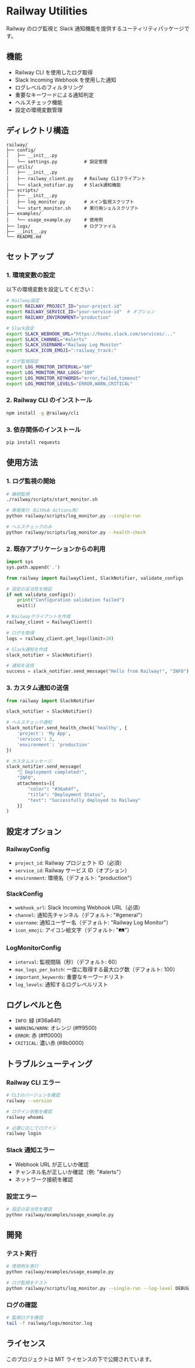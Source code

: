 # Railway Utilities

Railway のログ監視と Slack 通知機能を提供するユーティリティパッケージです。

## 機能

- Railway CLI を使用したログ取得
- Slack Incoming Webhook を使用した通知
- ログレベルのフィルタリング
- 重要なキーワードによる通知判定
- ヘルスチェック機能
- 設定の環境変数管理

## ディレクトリ構造

```
railway/
├── config/
│   ├── __init__.py
│   └── settings.py          # 設定管理
├── utils/
│   ├── __init__.py
│   ├── railway_client.py    # Railway CLIクライアント
│   └── slack_notifier.py    # Slack通知機能
├── scripts/
│   ├── __init__.py
│   ├── log_monitor.py       # メイン監視スクリプト
│   └── start_monitor.sh     # 実行用シェルスクリプト
├── examples/
│   └── usage_example.py     # 使用例
├── logs/                    # ログファイル
├── __init__.py
└── README.md
```

## セットアップ

### 1. 環境変数の設定

以下の環境変数を設定してください：

```bash
# Railway設定
export RAILWAY_PROJECT_ID="your-project-id"
export RAILWAY_SERVICE_ID="your-service-id"  # オプション
export RAILWAY_ENVIRONMENT="production"

# Slack設定
export SLACK_WEBHOOK_URL="https://hooks.slack.com/services/..."
export SLACK_CHANNEL="#alerts"
export SLACK_USERNAME="Railway Log Monitor"
export SLACK_ICON_EMOJI=":railway_track:"

# ログ監視設定
export LOG_MONITOR_INTERVAL="60"
export LOG_MONITOR_MAX_LOGS="100"
export LOG_MONITOR_KEYWORDS="error,failed,timeout"
export LOG_MONITOR_LEVELS="ERROR,WARN,CRITICAL"
```

### 2. Railway CLI のインストール

```bash
npm install -g @railway/cli
```

### 3. 依存関係のインストール

```bash
pip install requests
```

## 使用方法

### 1. ログ監視の開始

```bash
# 継続監視
./railway/scripts/start_monitor.sh

# 単発実行（GitHub Actions用）
python railway/scripts/log_monitor.py --single-run

# ヘルスチェックのみ
python railway/scripts/log_monitor.py --health-check
```

### 2. 既存アプリケーションからの利用

```python
import sys
sys.path.append('.')

from railway import RailwayClient, SlackNotifier, validate_configs

# 設定の妥当性を検証
if not validate_configs():
    print("Configuration validation failed")
    exit(1)

# Railwayクライアントを作成
railway_client = RailwayClient()

# ログを取得
logs = railway_client.get_logs(limit=10)

# Slack通知を作成
slack_notifier = SlackNotifier()

# 通知を送信
success = slack_notifier.send_message("Hello from Railway!", "INFO")
```

### 3. カスタム通知の送信

```python
from railway import SlackNotifier

slack_notifier = SlackNotifier()

# ヘルスチェック通知
slack_notifier.send_health_check('healthy', {
    'project': 'My App',
    'services': 3,
    'environment': 'production'
})

# カスタムメッセージ
slack_notifier.send_message(
    "🚀 Deployment completed!",
    "INFO",
    attachments=[{
        "color": "#36a64f",
        "title": "Deployment Status",
        "text": "Successfully deployed to Railway"
    }]
)
```

## 設定オプション

### RailwayConfig

- `project_id`: Railway プロジェクト ID（必須）
- `service_id`: Railway サービス ID（オプション）
- `environment`: 環境名（デフォルト: "production"）

### SlackConfig

- `webhook_url`: Slack Incoming Webhook URL（必須）
- `channel`: 通知先チャンネル（デフォルト: "#general"）
- `username`: 通知ユーザー名（デフォルト: "Railway Log Monitor"）
- `icon_emoji`: アイコン絵文字（デフォルト: ":railway_track:"）

### LogMonitorConfig

- `interval`: 監視間隔（秒）（デフォルト: 60）
- `max_logs_per_batch`: 一度に取得する最大ログ数（デフォルト: 100）
- `important_keywords`: 重要なキーワードリスト
- `log_levels`: 通知するログレベルリスト

## ログレベルと色

- `INFO`: 緑 (#36a64f)
- `WARNING/WARN`: オレンジ (#ff9500)
- `ERROR`: 赤 (#ff0000)
- `CRITICAL`: 濃い赤 (#8b0000)

## トラブルシューティング

### Railway CLI エラー

```bash
# CLIのバージョンを確認
railway --version

# ログイン状態を確認
railway whoami

# 必要に応じてログイン
railway login
```

### Slack 通知エラー

- Webhook URL が正しいか確認
- チャンネル名が正しいか確認（例: "#alerts"）
- ネットワーク接続を確認

### 設定エラー

```bash
# 設定の妥当性を確認
python railway/examples/usage_example.py
```

## 開発

### テスト実行

```bash
# 使用例を実行
python railway/examples/usage_example.py

# ログ監視をテスト
python railway/scripts/log_monitor.py --single-run --log-level DEBUG
```

### ログの確認

```bash
# 監視ログを確認
tail -f railway/logs/monitor.log
```

## ライセンス

このプロジェクトは MIT ライセンスの下で公開されています。

